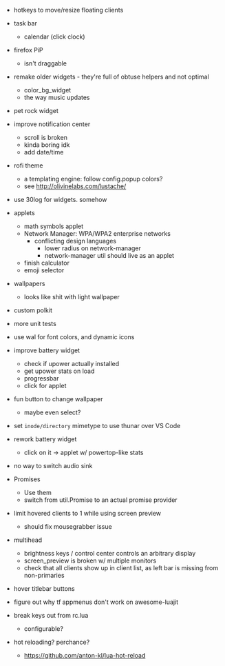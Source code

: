 
- hotkeys to move/resize floating clients

- task bar
	- calendar (click clock)

- firefox PiP 
	- isn't draggable

- remake older widgets - they're full of obtuse helpers and not optimal 
	- color_bg_widget
	- the way music updates

- pet rock widget

- improve notification center
	- scroll is broken
	- kinda boring idk
	- add date/time

- rofi theme
	- a templating engine: follow config.popup colors?
	- see http://olivinelabs.com/lustache/

- use 30log for widgets. somehow

- applets
	- math symbols applet
	- Network Manager: WPA/WPA2 enterprise networks
		- conflicting design languages
			- lower radius on network-manager
			- network-manager util should live as an applet
	- finish calculator
	- emoji selector

- wallpapers
	- looks like shit with light wallpaper

- custom polkit

- more unit tests

- use wal for font colors, and dynamic icons

- improve battery widget
	 - check if upower actually installed
	 - get upower stats on load
	 - progressbar
	 - click for applet

- fun button to change wallpaper
	- maybe even select?

- set `inode/directory` mimetype to use thunar over VS Code 

- rework battery widget
	- click on it -> applet w/ powertop-like stats

- no way to switch audio sink

- Promises
	- Use them
	- switch from util.Promise to an actual promise provider

- limit hovered clients to 1 while using screen preview
	- should fix mousegrabber issue

- multihead
	- brightness keys / control center controls an arbitrary display
	- screen_preview is broken w/ multiple monitors
	- check that all clients show up in client list, as left bar is missing from non-primaries

- hover titlebar buttons

- figure out why tf appmenus don't work on awesome-luajit

- break keys out from rc.lua
	- configurable?

- hot reloading? perchance?
	- https://github.com/anton-kl/lua-hot-reload